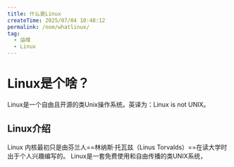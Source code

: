 ```yaml
---
title: 什么是Linux
createTime: 2025/07/04 10:48:12
permalink: /nom/whatlinux/
tag:
  - 运维
  - Linux
---
```

# Linux是个啥？
Linux是一个自由且开源的类Unix操作系统。英译为：Linux is not UNIX。

## Linux介绍
Linux 内核最初只是由芬兰人==林纳斯·托瓦兹（Linus Torvalds）==在读大学时出于个人兴趣编写的。
Linux是一套免费使用和自由传播的类UNIX系统，